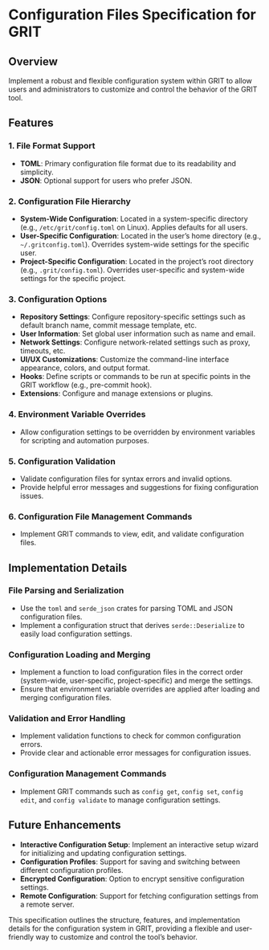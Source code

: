 # Configuration Files Specification for GRIT

## Overview

Implement a robust and flexible configuration system within GRIT to allow users and administrators to customize and control the behavior of the GRIT tool.

## Features

### 1. **File Format Support**

- **TOML**: Primary configuration file format due to its readability and simplicity.
- **JSON**: Optional support for users who prefer JSON.

### 2. **Configuration File Hierarchy**

- **System-Wide Configuration**: Located in a system-specific directory (e.g., `/etc/grit/config.toml` on Linux). Applies defaults for all users.
- **User-Specific Configuration**: Located in the user’s home directory (e.g., `~/.gritconfig.toml`). Overrides system-wide settings for the specific user.
- **Project-Specific Configuration**: Located in the project’s root directory (e.g., `.grit/config.toml`). Overrides user-specific and system-wide settings for the specific project.

### 3. **Configuration Options**

- **Repository Settings**: Configure repository-specific settings such as default branch name, commit message template, etc.
- **User Information**: Set global user information such as name and email.
- **Network Settings**: Configure network-related settings such as proxy, timeouts, etc.
- **UI/UX Customizations**: Customize the command-line interface appearance, colors, and output format.
- **Hooks**: Define scripts or commands to be run at specific points in the GRIT workflow (e.g., pre-commit hook).
- **Extensions**: Configure and manage extensions or plugins.

### 4. **Environment Variable Overrides**

- Allow configuration settings to be overridden by environment variables for scripting and automation purposes.

### 5. **Configuration Validation**

- Validate configuration files for syntax errors and invalid options.
- Provide helpful error messages and suggestions for fixing configuration issues.

### 6. **Configuration File Management Commands**

- Implement GRIT commands to view, edit, and validate configuration files.

## Implementation Details

### File Parsing and Serialization

- Use the `toml` and `serde_json` crates for parsing TOML and JSON configuration files.
- Implement a configuration struct that derives `serde::Deserialize` to easily load configuration settings.

### Configuration Loading and Merging

- Implement a function to load configuration files in the correct order (system-wide, user-specific, project-specific) and merge the settings.
- Ensure that environment variable overrides are applied after loading and merging configuration files.

### Validation and Error Handling

- Implement validation functions to check for common configuration errors.
- Provide clear and actionable error messages for configuration issues.

### Configuration Management Commands

- Implement GRIT commands such as `config get`, `config set`, `config edit`, and `config validate` to manage configuration settings.

## Future Enhancements

- **Interactive Configuration Setup**: Implement an interactive setup wizard for initializing and updating configuration settings.
- **Configuration Profiles**: Support for saving and switching between different configuration profiles.
- **Encrypted Configuration**: Option to encrypt sensitive configuration settings.
- **Remote Configuration**: Support for fetching configuration settings from a remote server.

This specification outlines the structure, features, and implementation details for the configuration system in GRIT, providing a flexible and user-friendly way to customize and control the tool’s behavior.
